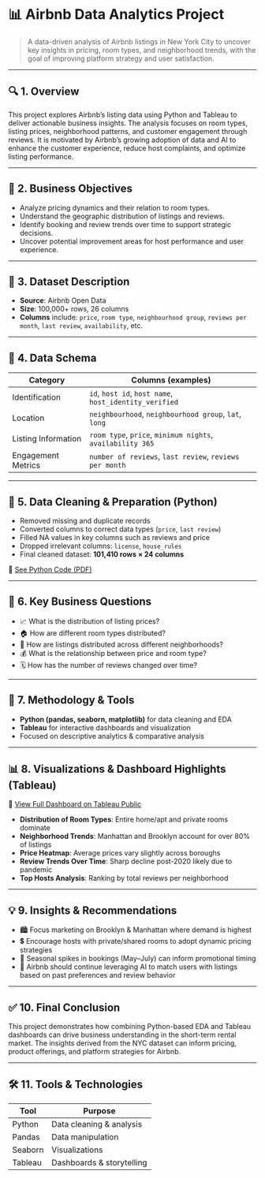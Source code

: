 # 📊 Airbnb Data Analytics Project

> A data-driven analysis of Airbnb listings in New York City to uncover key insights in pricing, room types, and neighborhood trends, with the goal of improving platform strategy and user satisfaction.

---

## 🔍 1. Overview

This project explores Airbnb’s listing data using Python and Tableau to deliver actionable business insights. The analysis focuses on room types, listing prices, neighborhood patterns, and customer engagement through reviews. It is motivated by Airbnb’s growing adoption of data and AI to enhance the customer experience, reduce host complaints, and optimize listing performance.

---

## 🎯 2. Business Objectives

- Analyze pricing dynamics and their relation to room types.
- Understand the geographic distribution of listings and reviews.
- Identify booking and review trends over time to support strategic decisions.
- Uncover potential improvement areas for host performance and user experience.

---

## 📂 3. Dataset Description

- **Source**: Airbnb Open Data  
- **Size**: 100,000+ rows, 26 columns  
- **Columns** include: `price`, `room type`, `neighbourhood group`, `reviews per month`, `last review`, `availability`, etc.

---

## 🧱 4. Data Schema

| Category              | Columns (examples)                                  |
|----------------------|------------------------------------------------------|
| Identification        | `id`, `host id`, `host name`, `host_identity_verified` |
| Location              | `neighbourhood`, `neighbourhood group`, `lat`, `long` |
| Listing Information   | `room type`, `price`, `minimum nights`, `availability 365` |
| Engagement Metrics    | `number of reviews`, `last review`, `reviews per month` |

---

## 🧹 5. Data Cleaning & Preparation (Python)

- Removed missing and duplicate records  
- Converted columns to correct data types (`price`, `last review`)  
- Filled NA values in key columns such as reviews and price  
- Dropped irrelevant columns: `license`, `house_rules`  
- Final cleaned dataset: **101,410 rows × 24 columns**  

📄 [See Python Code (PDF)](https://drive.google.com/file/d/1K_wCub1eE6EHkVIU7qjzTXVN8TXEfmFG/view?usp=sharing)

---

## 📌 6. Key Business Questions

- 📈 What is the distribution of listing prices?
- 🏠 How are different room types distributed?
- 📍 How are listings distributed across different neighborhoods?
- 💰 What is the relationship between price and room type?
- 🗓️ How has the number of reviews changed over time?

---

## 🧠 7. Methodology & Tools

- **Python (pandas, seaborn, matplotlib)** for data cleaning and EDA  
- **Tableau** for interactive dashboards and visualization  
- Focused on descriptive analytics & comparative analysis

---

## 📊 8. Visualizations & Dashboard Highlights (Tableau)

🔗 [View Full Dashboard on Tableau Public](https://public.tableau.com/views/AirBnBProject_17531229773270/Dashboard1?:language=en-US&:sid=&:redirect=auth&:display_count=n&:origin=viz_share_link)

- **Distribution of Room Types**: Entire home/apt and private rooms dominate  
- **Neighborhood Trends**: Manhattan and Brooklyn account for over 80% of listings  
- **Price Heatmap**: Average prices vary slightly across boroughs  
- **Review Trends Over Time**: Sharp decline post-2020 likely due to pandemic  
- **Top Hosts Analysis**: Ranking by total reviews per neighborhood  

---

## 💡 9. Insights & Recommendations

- 🏙️ Focus marketing on Brooklyn & Manhattan where demand is highest  
- 💲 Encourage hosts with private/shared rooms to adopt dynamic pricing strategies  
- 📅 Seasonal spikes in bookings (May–July) can inform promotional timing  
- 🤖 Airbnb should continue leveraging AI to match users with listings based on past preferences and review behavior

---

## ✅ 10. Final Conclusion

This project demonstrates how combining Python-based EDA and Tableau dashboards can drive business understanding in the short-term rental market. The insights derived from the NYC dataset can inform pricing, product offerings, and platform strategies for Airbnb.

---

## 🛠️ 11. Tools & Technologies

| Tool       | Purpose                         |
|------------|---------------------------------|
| Python     | Data cleaning & analysis        |
| Pandas     | Data manipulation               |
| Seaborn    | Visualizations                  |
| Tableau    | Dashboards & storytelling       |
